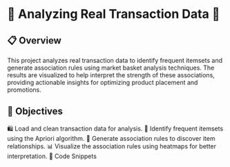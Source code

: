 # 🛒 Analyzing Real Transaction Data 🛒

## 📋 Overview
This project analyzes real transaction data to identify frequent itemsets and generate association rules using market basket analysis techniques. The results are visualized to help interpret the strength of these associations, providing actionable insights for optimizing product placement and promotions.

## 🎯 Objectives
🛍️ Load and clean transaction data for analysis.
🧩 Identify frequent itemsets using the Apriori algorithm.
🔗 Generate association rules to discover item relationships.
📊 Visualize the association rules using heatmaps for better interpretation.
🧩 Code Snippets
